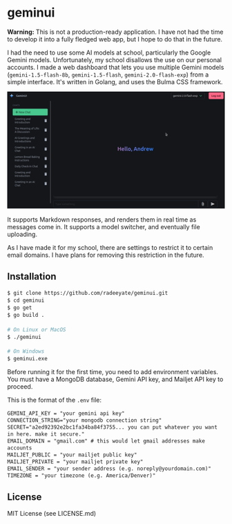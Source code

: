 # geminui

**Warning:** This is not a production-ready application. I have not had the time to develop it into a fully fledged web app, but I hope to do that in the future.

I had the need to use some AI models at school, particularly the Google Gemini models. Unfortunately, my school disallows the use on our personal accounts. I made a web dashboard that lets you use multiple Gemini models (`gemini-1.5-flash-8b`, `gemini-1.5-flash`, `gemini-2.0-flash-exp`) from a simple interface. It's written in Golang, and uses the Bulma CSS framework.

![screenshot of dashboard](./media/web.png)

It supports Markdown responses, and renders them in real time as messages come in. It supports a model switcher, and eventually file uploading.

As I have made it for my school, there are settings to restrict it to certain email domains. I have plans for removing this restriction in the future.

## Installation

```sh
$ git clone https://github.com/radeeyate/geminui.git
$ cd geminui
$ go get
$ go build .

# On Linux or MacOS
$ ./geminui

# On Windows
$ geminui.exe
```

Before running it for the first time, you need to add environment variables. You must have a MongoDB database, Gemini API key, and Mailjet API key to proceed.

This is the format of the `.env` file:
```env
GEMINI_API_KEY = "your gemini api key"
CONNECTION_STRING="your mongodb connection string"
SECRET="a2ed92392e2bc1fa34ba84f3755... you can put whatever you want in here. make it secure."
EMAIL_DOMAIN = "gmail.com" # this would let gmail addresses make accounts
MAILJET_PUBLIC = "your mailjet public key"
MAILJET_PRIVATE = "your mailjet private key"
EMAIL_SENDER = "your sender address (e.g. noreply@yourdomain.com)"
TIMEZONE = "your timezone (e.g. America/Denver)"
```

## License

MIT License (see LICENSE.md)